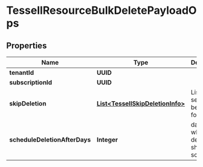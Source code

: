 

# TessellResourceBulkDeletePayloadOps


## Properties

Name | Type | Description | Notes
------------ | ------------- | ------------- | -------------
**tenantId** | **UUID** |  | 
**subscriptionId** | **UUID** |  |  [optional]
**skipDeletion** | [**List&lt;TessellSkipDeletionInfo&gt;**](TessellSkipDeletionInfo.md) | List of services to be skipped for deletion |  [optional]
**scheduleDeletionAfterDays** | **Integer** | days after which deletion should be scheduled |  [optional]



